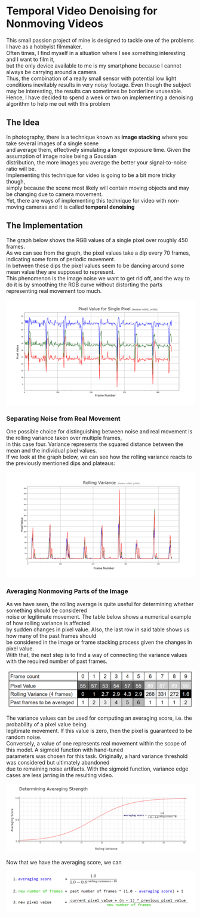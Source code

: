 # Temporal Video Denoising for Nonmoving Videos <br/>

This small passion project of mine is designed to tackle one of the problems I have as a hobbyist filmmaker.<br/>
Often times, I find myself in a situation where I see something interesting and I want to film it, <br/>
but the only device available to me is my smartphone because I cannot always be carrying around a camera. <br/>
Thus, the combination of a really small sensor with potential low light conditions inevitably results
in very noisy footage. Even though the subject may be interesting, the results can sometimes be borderline unuseable.<br/>
Hence, I have decided to spend a week or two on implementing a denoising algorithm to help me out with this problem <br/>

## The Idea

In photography, there is a technique known as **image stacking** where you take several images of a single scene <br/>
and average them, effectively simulating a longer exposure time. Given the assumption of image noise being a Gaussian <br/>
distribution, the more images you average the better your signal-to-noise ratio will be. <br/>
Implementing this technique for video is going to be a bit more tricky though, <br/>
simply because the scene most likely will contain moving objects and may be changing due to camera movement. <br/>
Yet, there are ways of implementing this technique for video with non-moving cameras and it is called **temporal denoising** <br/>

## The Implementation

The graph below shows the RGB values of a single pixel over roughly 450 frames. <br/>
As we can see from the graph, the pixel values take a dip every 70 frames, indicating some form of periodic movement. <br/>
In between these dips the pixel values seem to be dancing around some mean value they are supposed to represent. <br/>
This phenomenon is the image noise we want to get rid off, and the way to do it is by smoothing the RGB curve without
distorting the parts representing real movement too much. <br/>

![alt text](https://github.com/AlexRiepenhausen/TemporalVideoDenoising/blob/master/graphics/pixelvals.png)

### Separating Noise from Real Movement

One possible choice for distinguishing between noise and real movement is the rolling variance taken over multiple frames, <br/>
in this case four. Variance represents the squared distance between the mean and the individual pixel values. <br/>
If we look at the graph below, we can see how the rolling variance reacts to the previously mentioned dips and plateaus: <br/>

![alt text](https://github.com/AlexRiepenhausen/TemporalVideoDenoising/blob/master/graphics/variance_four_frames.png)

### Averaging Nonmoving Parts of the Image

As we have seen, the rolling average is quite useful for determining whether something should be considered <br/>
noise or legitimate movement. The table below shows a numerical example of how rolling variance is affected <br/>
by sudden changes in pixel value. Also, the last row in said table shows us how many of the past frames should <br/>
be considered in the image or frame stacking process given the changes in pixel value. <br/>
With that, the next step is to find a way of connecting the variance values with the required number of past frames. <br/>

![alt text](https://github.com/AlexRiepenhausen/TemporalVideoDenoising/blob/master/graphics/pixelvalues.png)

The variance values can be used for computing an averaging score, i.e. the probability of a pixel value being <br/>
legitimate movement. If this value is zero, then the pixel is guaranteed to be random noise. <br/>
Conversely, a value of one represents real movement within the scope of this model. A sigmoid function with hand-tuned <br/>
parameters was chosen for this task. Originally, a hard variance threshold was considered but ultimately abandoned <br/>
due to remaining noise artifacts. With the sigmoid function, variance edge cases are less jarring in the resulting video. <br/>

![alt text](https://github.com/AlexRiepenhausen/TemporalVideoDenoising/blob/master/graphics/determining_avg_strength.png)

Now that we have the averaging score, we can 

![alt text](https://github.com/AlexRiepenhausen/TemporalVideoDenoising/blob/master/graphics/calculation.png)

